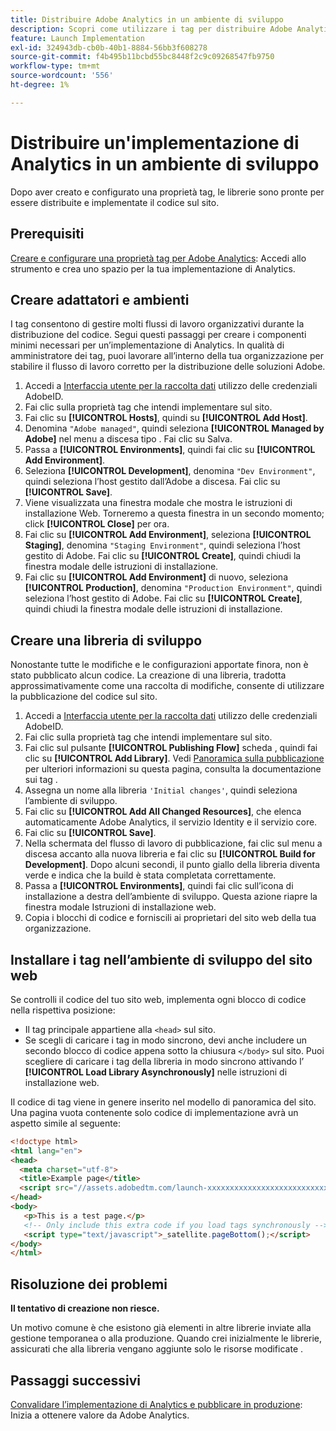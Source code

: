 ```yaml
---
title: Distribuire Adobe Analytics in un ambiente di sviluppo
description: Scopri come utilizzare i tag per distribuire Adobe Analytics nel tuo ambiente di sviluppo.
feature: Launch Implementation
exl-id: 324943db-cb0b-40b1-8884-56bb3f608278
source-git-commit: f4b495b11bcbd55bc8448f2c9c09268547fb9750
workflow-type: tm+mt
source-wordcount: '556'
ht-degree: 1%

---
```


# Distribuire un&#39;implementazione di Analytics in un ambiente di sviluppo

Dopo aver creato e configurato una proprietà tag, le librerie sono pronte per essere distribuite e implementate il codice sul sito.

## Prerequisiti

[Creare e configurare una proprietà tag per Adobe Analytics](create-analytics-property.md): Accedi allo strumento e crea uno spazio per la tua implementazione di Analytics.

## Creare adattatori e ambienti

I tag consentono di gestire molti flussi di lavoro organizzativi durante la distribuzione del codice. Segui questi passaggi per creare i componenti minimi necessari per un’implementazione di Analytics. In qualità di amministratore dei tag, puoi lavorare all’interno della tua organizzazione per stabilire il flusso di lavoro corretto per la distribuzione delle soluzioni Adobe.

1. Accedi a [Interfaccia utente per la raccolta dati](https://experience.adobe.com/data-collection) utilizzo delle credenziali AdobeID.
2. Fai clic sulla proprietà tag che intendi implementare sul sito.
3. Fai clic su **[!UICONTROL Hosts]**, quindi su **[!UICONTROL Add Host]**.
4. Denomina `"Adobe managed"`, quindi seleziona **[!UICONTROL Managed by Adobe]** nel menu a discesa tipo . Fai clic su Salva.
5. Passa a **[!UICONTROL Environments]**, quindi fai clic su **[!UICONTROL Add Environment]**.
6. Seleziona **[!UICONTROL Development]**, denomina `"Dev Environment"`, quindi seleziona l’host gestito dall’Adobe a discesa. Fai clic su **[!UICONTROL Save]**.
7. Viene visualizzata una finestra modale che mostra le istruzioni di installazione Web. Torneremo a questa finestra in un secondo momento; click **[!UICONTROL Close]** per ora.
8. Fai clic su **[!UICONTROL Add Environment]**, seleziona **[!UICONTROL Staging]**, denomina `"Staging Environment"`, quindi seleziona l’host gestito di Adobe. Fai clic su **[!UICONTROL Create]**, quindi chiudi la finestra modale delle istruzioni di installazione.
9. Fai clic su **[!UICONTROL Add Environment]** di nuovo, seleziona **[!UICONTROL Production]**, denomina `"Production Environment"`, quindi seleziona l’host gestito di Adobe. Fai clic su **[!UICONTROL Create]**, quindi chiudi la finestra modale delle istruzioni di installazione.

## Creare una libreria di sviluppo

Nonostante tutte le modifiche e le configurazioni apportate finora, non è stato pubblicato alcun codice. La creazione di una libreria, tradotta approssimativamente come una raccolta di modifiche, consente di utilizzare la pubblicazione del codice sul sito.

1. Accedi a [Interfaccia utente per la raccolta dati](https://experience.adobe.com/data-collection) utilizzo delle credenziali AdobeID.
2. Fai clic sulla proprietà tag che intendi implementare sul sito.
3. Fai clic sul pulsante **[!UICONTROL Publishing Flow]** scheda , quindi fai clic su **[!UICONTROL Add Library]**. Vedi [Panoramica sulla pubblicazione](https://experienceleague.adobe.com/docs/experience-platform/tags/publish/overview.html) per ulteriori informazioni su questa pagina, consulta la documentazione sui tag .
4. Assegna un nome alla libreria `'Initial changes'`, quindi seleziona l’ambiente di sviluppo.
5. Fai clic su **[!UICONTROL Add All Changed Resources]**, che elenca automaticamente Adobe Analytics, il servizio Identity e il servizio core.
6. Fai clic su **[!UICONTROL Save]**.
7. Nella schermata del flusso di lavoro di pubblicazione, fai clic sul menu a discesa accanto alla nuova libreria e fai clic su **[!UICONTROL Build for Development]**. Dopo alcuni secondi, il punto giallo della libreria diventa verde e indica che la build è stata completata correttamente.
8. Passa a **[!UICONTROL Environments]**, quindi fai clic sull’icona di installazione a destra dell’ambiente di sviluppo. Questa azione riapre la finestra modale Istruzioni di installazione web.
9. Copia i blocchi di codice e forniscili ai proprietari del sito web della tua organizzazione.

## Installare i tag nell’ambiente di sviluppo del sito web

Se controlli il codice del tuo sito web, implementa ogni blocco di codice nella rispettiva posizione:

* Il tag principale appartiene alla `<head>` sul sito.
* Se scegli di caricare i tag in modo sincrono, devi anche includere un secondo blocco di codice appena sotto la chiusura `</body>` sul sito. Puoi scegliere di caricare i tag della libreria in modo sincrono attivando l’ **[!UICONTROL Load Library Asynchronously]** nelle istruzioni di installazione web.

Il codice di tag viene in genere inserito nel modello di panoramica del sito. Una pagina vuota contenente solo codice di implementazione avrà un aspetto simile al seguente:

```html
<!doctype html>
<html lang="en">
<head>
  <meta charset="utf-8">
  <title>Example page</title>
  <script src="//assets.adobedtm.com/launch-xxxxxxxxxxxxxxxxxxxxxxxxxxxxxxxxxx-development.min.js"></script>
</head>
<body>
   <p>This is a test page.</p>
   <!-- Only include this extra code if you load tags synchronously -->
   <script type="text/javascript">_satellite.pageBottom();</script>
</body>
</html>
```

## Risoluzione dei problemi

**Il tentativo di creazione non riesce.**

Un motivo comune è che esistono già elementi in altre librerie inviate alla gestione temporanea o alla produzione. Quando crei inizialmente le librerie, assicurati che alla libreria vengano aggiunte solo le risorse modificate .

## Passaggi successivi

[Convalidare l’implementazione di Analytics e pubblicare in produzione](validate-publish-prod.md): Inizia a ottenere valore da Adobe Analytics.
